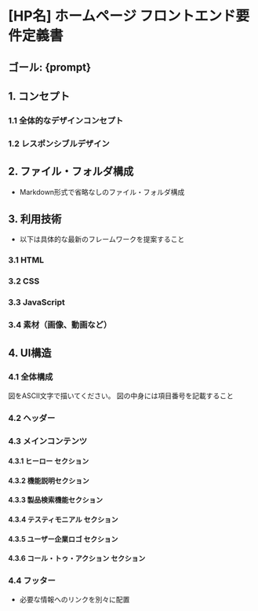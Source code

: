 # [HP名] ホームページ フロントエンド要件定義書
## ゴール: {prompt}

## 1. コンセプト
### 1.1 全体的なデザインコンセプト
### 1.2 レスポンシブルデザイン

## 2. ファイル・フォルダ構成
- Markdown形式で省略なしのファイル・フォルダ構成


## 3. 利用技術
- 以下は具体的な最新のフレームワークを提案すること

### 3.1 HTML
### 3.2 CSS
### 3.3 JavaScript
### 3.4 素材（画像、動画など）

## 4. UI構造

### 4.1 全体構成
図をASCII文字で描いてください。
図の中身には項目番号を記載すること

### 4.2 ヘッダー
### 4.3 メインコンテンツ
#### 4.3.1 ヒーロー セクション
#### 4.3.2 機能説明セクション
#### 4.3.3 製品検索機能セクション
#### 4.3.4 テスティモニアル セクション
#### 4.3.5 ユーザー企業ロゴ セクション
#### 4.3.6 コール・トゥ・アクション セクション
### 4.4 フッター
- 必要な情報へのリンクを別々に配置